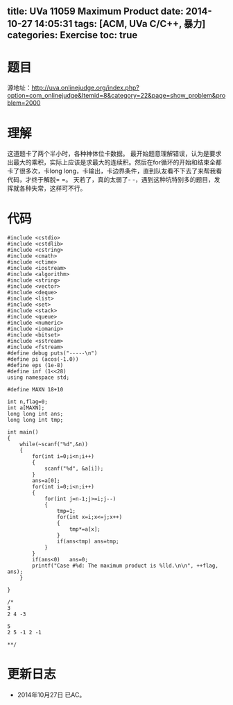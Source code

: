 title: UVa 11059 Maximum Product
date: 2014-10-27 14:05:31
tags: [ACM, UVa C/C++, 暴力]
categories: Exercise
toc: true
---
# 题目	
源地址：http://uva.onlinejudge.org/index.php?option=com_onlinejudge&Itemid=8&category=22&page=show_problem&problem=2000

# 理解
这道题卡了两个半小时，各种神体位卡数据。
最开始题意理解错误，认为是要求出最大的乘积，实际上应该是求最大的连续积。然后在for循环的开始和结束全都卡了很多次，卡long long，卡输出，卡边界条件，直到队友看不下去了来帮我看代码，才终于解脱= =。
天若了，真的太弱了- -，遇到这种坑特别多的题目，发挥就各种失常，这样可不行。

<!-- more -->

# 代码
```
#include <cstdio>
#include <cstdlib>
#include <cstring>
#include <cmath>
#include <ctime>
#include <iostream>
#include <algorithm>
#include <string>
#include <vector>
#include <deque>
#include <list>
#include <set>
#include <stack>
#include <queue>
#include <numeric>
#include <iomanip>
#include <bitset>
#include <sstream>
#include <fstream>
#define debug puts("-----\n")
#define pi (acos(-1.0))
#define eps (1e-8)
#define inf (1<<28)
using namespace std;

#define MAXN 18+10

int n,flag=0;
int a[MAXN];
long long int ans;
long long int tmp;

int main()
{
    while(~scanf("%d",&n))
    {
        for(int i=0;i<n;i++)
        {
            scanf("%d", &a[i]);
        }
        ans=a[0];
        for(int i=0;i<n;i++)
        {
            for(int j=n-1;j>=i;j--)
            {
                tmp=1;
                for(int x=i;x<=j;x++)
                {
                    tmp*=a[x];
                }
                if(ans<tmp) ans=tmp;
            }
        }
        if(ans<0)   ans=0;
        printf("Case #%d: The maximum product is %lld.\n\n", ++flag, ans);
    }

}

/*
3
2 4 -3

5
2 5 -1 2 -1

**/
```

# 更新日志
- 2014年10月27日 已AC。
